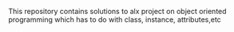 This repository contains solutions to alx project on object oriented programming which has to do with class, instance, attributes,etc
